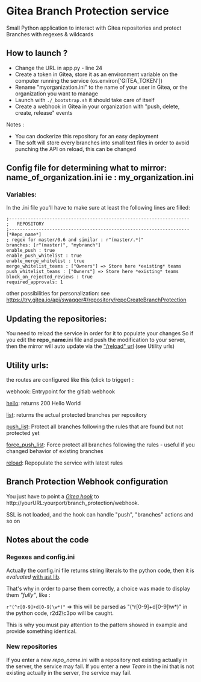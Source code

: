 # Gitea Branch Protection service

Small Python application to interact with Gitea repositories and protect Branches with regexes & wildcards

## How to launch ?

- Change the URL in app.py - line 24
- Create a token in Gitea, store it as an environment variable on the computer running the service (os.environ['GITEA_TOKEN'])
- Rename "myorganization.ini" to the name of your user in Gitea, or the organization you want to manage
- Launch with `./_bootstrap.sh` it should take care of itself
- Create a webhook in Gitea in your organization with "push, delete, create, release" events

Notes :
- You can dockerize this repository for an easy deployment
- The soft will store every branches into small text files in order to avoid punching the API on reload, this can be changed


## Config file for determining what to mirror: **name_of_organization**.ini ie : my_organization.ini

### Variables:
In the .ini file you'll have to make sure at least the following lines are filled: 
```
;-------------------------------------------------------------------
;   REPOSITORY
;-------------------------------------------------------------------
[*Repo_name*]
; regex for master/0.6 and similar : r"(master/.*)"
branches: [r"(master)", "mybranch"]
enable_push : true
enable_push_whitelist : true
enable_merge_whitelist : true
merge_whitelist_teams : ["Owners"] => Store here *existing* teams
push_whitelist_teams : ["Owners"] => Store here *existing* teams
block_on_rejected_reviews : true
required_approvals: 1
```

other possibilities for personalization:
see https://try.gitea.io/api/swagger#/repository/repoCreateBranchProtection

## Updating the repositories:

You need to reload the service in order for it to populate your changes
So if you edit the **repo_name**.ini file and push the modification to your server, then the mirror will auto update via the ["/reload" url](http://yourURL:yourport/branch_protection/reload) (see Utility urls)


## Utility urls:


the routes are configured like this (click to trigger) :

webhook: Entrypoint for the gitlab webhook

[hello](http://yourURL:yourport/branch_protection/hello): returns 200 Hello World

[list](http://yourURL:yourport/branch_protection/list): returns the actual protected branches per repository

[push_list](http://yourURL:yourport/branch_protection/push_list): Protect all branches following the rules that are found but not protected yet

[force_push_list](http://yourURL:yourport/branch_protection/force_push_list): Force protect all branches following the rules - useful if you changed behavior of existing branches

[reload](http://yourURL:yourport/branch_protection/reload): Repopulate the service with latest rules


## Branch Protection Webhook configuration
You just have to point a [*Gitea hook*](https://docs.gitea.io/en-us/webhooks/) to http://yourURL:yourport/branch_protection/webhook.

SSL is not loaded, and the hook can handle "push", "branches" actions and so on

## Notes about the code
### Regexes and config.ini
Actually the config.ini file returns string literals to the python code, then it is *evaluated* [with ast lib](https://docs.python.org/3/library/ast.html#ast.literal_eval).

That's why in order to parse them correctly, a choice was made to display them *"fully"*, like :

 `r"(^r[0-9]+d[0-9]\w*)"` => this will be parsed as "(^r[0-9]+d[0-9]\w*)" in the python code, r2d2\c3po will be caught.

This is why you must pay attention to the pattern showed in example and provide something identical. 

### New repositories
If you enter a new *repo_name*.ini with a repository not existing actually in the server, the service may fail.
If you enter a new *Team* in the ini that is not existing actually in the server, the service may fail.
